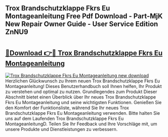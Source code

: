 ## Trox Brandschutzklappe Fkrs Eu Montageanleitung Free Pdf Download - Part-MjK New Repair Owner Guide - User Service Edition ZnNU9

# <h2><a href="http://df8jhuw.blite.top/?on=Trox+Brandschutzklappe+Fkrs+Eu+Montageanleitung">🔗Download 👉🔴 Trox Brandschutzklappe Fkrs Eu Montageanleitung</a></h2>

[![Trox Brandschutzklappe Fkrs Eu Montageanleitung new download](https://i.imgur.com/lujVjoI.png)](http://df8jhuw.blite.top/?on=Trox+Brandschutzklappe+Fkrs+Eu+Montageanleitung)
Herzlichen Glückwunsch zu Ihrem neuen Trox Brandschutzklappe Fkrs Eu Montageanleitung! Dieses Benutzerhandbuch soll Ihnen helfen, Ihr Produkt zu verstehen und optimal zu nutzen. Grundlegendes zum Produkt Dieser Abschnitt bietet einen Überblick über Ihr neues Trox Brandschutzklappe Fkrs Eu Montageanleitung und seine wichtigsten Funktionen. Genießen Sie den Komfort der Funktionsliste, während Sie Ihr neues Trox Brandschutzklappe Fkrs Eu Montageanleitung verwenden. Bitte halten Sie uns auf dem Laufenden Trox Brandschutzklappe Fkrs Eu MontageanleitungD. Teilen Sie Ihr Feedback und Ihre Vorschläge mit, um unsere Produkte und Dienstleistungen zu verbessern.
